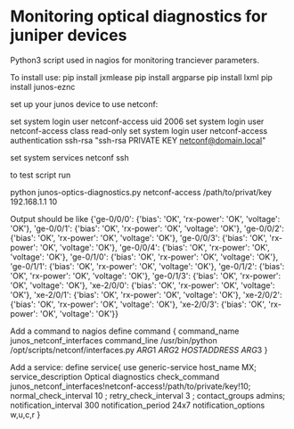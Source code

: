 # Monitoring optical diagnostics for juniper devices
Python3 script used in nagios for monitoring tranciever parameters.

To install use:
pip install jxmlease
pip install argparse
pip install lxml
pip install junos-eznc

set up your junos device to use netconf:

set system login user netconf-access uid 2006
set system login user netconf-access class read-only
set system login user netconf-access authentication ssh-rsa "ssh-rsa PRIVATE KEY netconf@domain.local"

set system services netconf ssh

to test script run
 
python junos-optics-diagnostics.py netconf-access /path/to/privat/key 192.168.1.1 10

Output should be like
{'ge-0/0/0': {'bias': 'OK', 'rx-power': 'OK', 'voltage': 'OK'},
 'ge-0/0/1': {'bias': 'OK', 'rx-power': 'OK', 'voltage': 'OK'},
 'ge-0/0/2': {'bias': 'OK', 'rx-power': 'OK', 'voltage': 'OK'},
 'ge-0/0/3': {'bias': 'OK', 'rx-power': 'OK', 'voltage': 'OK'},
 'ge-0/0/4': {'bias': 'OK', 'rx-power': 'OK', 'voltage': 'OK'},
 'ge-0/1/0': {'bias': 'OK', 'rx-power': 'OK', 'voltage': 'OK'},
 'ge-0/1/1': {'bias': 'OK', 'rx-power': 'OK', 'voltage': 'OK'},
 'ge-0/1/2': {'bias': 'OK', 'rx-power': 'OK', 'voltage': 'OK'},
 'ge-0/1/3': {'bias': 'OK', 'rx-power': 'OK', 'voltage': 'OK'},
 'xe-2/0/0': {'bias': 'OK', 'rx-power': 'OK', 'voltage': 'OK'},
 'xe-2/0/1': {'bias': 'OK', 'rx-power': 'OK', 'voltage': 'OK'},
 'xe-2/0/2': {'bias': 'OK', 'rx-power': 'OK', 'voltage': 'OK'},
 'xe-2/0/3': {'bias': 'OK', 'rx-power': 'OK', 'voltage': 'OK'}}
 
 Add a command to nagios
 define command {
    command_name            junos_netconf_interfaces
    command_line            /usr/bin/python /opt/scripts/netconf/interfaces.py $ARG1$ $ARG2$ $HOSTADDRESS$ $ARG3$
}

Add a service:
define service{
    use                     generic-service
    host_name               MX;
    service_description     Optical diagnostics
    check_command           junos_netconf_interfaces!netconf-access!/path/to/private/key!10;
    normal_check_interval       10 ;
    retry_check_interval        3 ;
    contact_groups              admins;
    notification_interval       300
    notification_period         24x7
    notification_options        w,u,c,r
}

